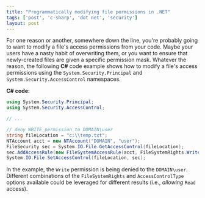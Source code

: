 ```yaml
---
title: "Programmatically modifying file permissions in .NET"
tags: ['post', 'c-sharp', 'dot net', 'security']
layout: post
---
```


For one reason or another, somewhere down the line, you're probably
going to want to modify a file's access permissions from your code.
Maybe your users have a nasty habit of overwriting them, or you want to
ensure that newly-created files are given a specific permission mask.
Whatever the reason, the following **C#** code example shows how to
modify a file's access permissions using the `System.Security.Principal`
and `System.Security.AccessControl` namespaces.<!--more-->

**C# code:**

```cs
using System.Security.Principal;
using System.Security.AccessControl;

// ...

// deny WRITE permission to DOMAIN\user
string fileLocation = "c:\\temp.txt";
NTAccount acct = new NTAccount("DOMAIN", "user");
FileSecurity sec = System.IO.File.GetAccessControl(fileLocation);
sec.AddAccessRule(new FileSystemAccessRule(acct, FileSystemRights.Write, AccessControlType.Deny));
System.IO.File.SetAccessControl(fileLocation, sec);
```

In the example, the `Write` permission is being denied to the
`DOMAIN\user`. Different combinations of the `FileSystemRights` and
`AccessControlType` options available could be leveraged for different
results (i.e., *allowing* `Read` access).
